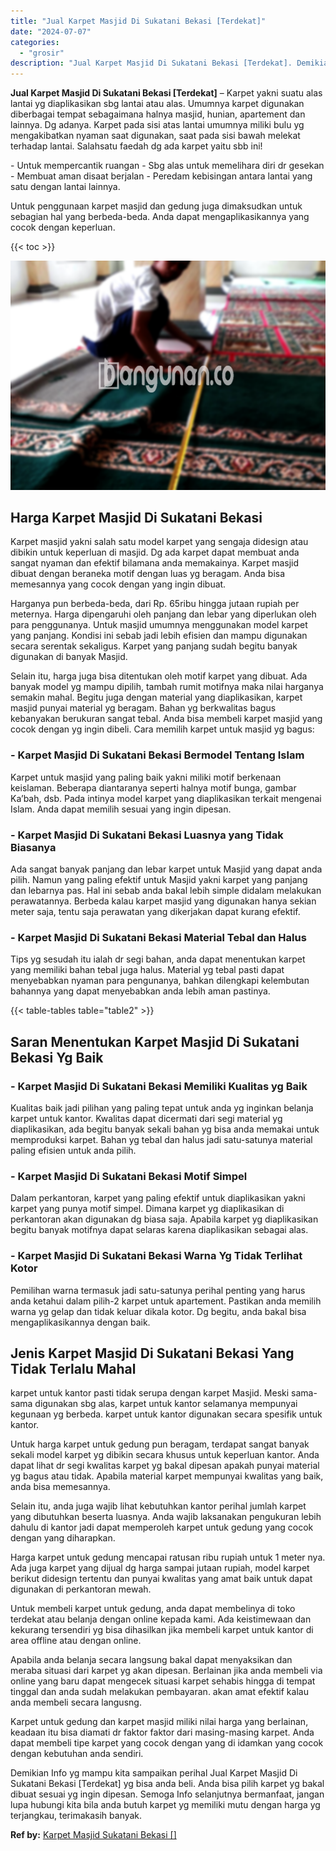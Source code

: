 ```yaml
---
title: "Jual Karpet Masjid Di Sukatani Bekasi [Terdekat]"
date: "2024-07-07"
categories: 
  - "grosir"
description: "Jual Karpet Masjid Di Sukatani Bekasi [Terdekat]. Demikian Info yg mampu kita sampaikan perihal Jual Karpet Masjid Di Sukatani Bekasi [Terdekat] yg bisa an..."
---
```


**Jual Karpet Masjid Di Sukatani Bekasi \[Terdekat\]** – Karpet yakni suatu alas lantai yg diaplikasikan sbg lantai atau alas. Umumnya karpet digunakan diberbagai tempat sebagaimana halnya masjid, hunian, apartement dan lainnya. Dg adanya. Karpet pada sisi atas lantai umumnya miliki bulu yg mengakibatkan nyaman saat digunakan, saat pada sisi bawah melekat terhadap lantai. Salahsatu faedah dg ada karpet yaitu sbb ini!

\- Untuk mempercantik ruangan - Sbg alas untuk memelihara diri dr gesekan - Membuat aman disaat berjalan - Peredam kebisingan antara lantai yang satu dengan lantai lainnya.

Untuk penggunaan karpet masjid dan gedung juga dimaksudkan untuk sebagian hal yang berbeda-beda. Anda dapat mengaplikasikannya yang cocok dengan keperluan.

{{< toc >}}

![Jual Karpet Masjid Di Sukatani Bekasi [Terdekat]](/images/grosir-karpet-murah-37.png)

## Harga Karpet Masjid Di Sukatani Bekasi

Karpet masjid yakni salah satu model karpet yang sengaja didesign atau dibikin untuk keperluan di masjid. Dg ada karpet dapat membuat anda sangat nyaman dan efektif bilamana anda memakainya. Karpet masjid dibuat dengan beraneka motif dengan luas yg beragam. Anda bisa memesannya yang cocok dengan yang ingin dibuat.

Harganya pun berbeda-beda, dari Rp. 65ribu hingga jutaan rupiah per meternya. Harga dipengaruhi oleh panjang dan lebar yang diperlukan oleh para penggunanya. Untuk masjid umumnya menggunakan model karpet yang panjang. Kondisi ini sebab jadi lebih efisien dan mampu digunakan secara serentak sekaligus. Karpet yang panjang sudah begitu banyak digunakan di banyak Masjid.

Selain itu, harga juga bisa ditentukan oleh motif karpet yang dibuat. Ada banyak model yg mampu dipilih, tambah rumit motifnya maka nilai harganya semakin mahal. Begitu juga dengan material yang diaplikasikan, karpet masjid punyai material yg beragam. Bahan yg berkwalitas bagus kebanyakan berukuran sangat tebal. Anda bisa membeli karpet masjid yang cocok dengan yg ingin dibeli. Cara memilih karpet untuk masjid yg bagus:

### \- Karpet Masjid Di Sukatani Bekasi Bermodel Tentang Islam

Karpet untuk masjid yang paling baik yakni miliki motif berkenaan keislaman. Beberapa diantaranya seperti halnya motif bunga, gambar Ka’bah, dsb. Pada intinya model karpet yang diaplikasikan terkait mengenai Islam. Anda dapat memilih sesuai yang ingin dipesan.

### \- Karpet Masjid Di Sukatani Bekasi Luasnya yang Tidak Biasanya

Ada sangat banyak panjang dan lebar karpet untuk Masjid yang dapat anda pilih. Namun yang paling efektif untuk Masjid yakni karpet yang panjang dan lebarnya pas. Hal ini sebab anda bakal lebih simple didalam melakukan perawatannya. Berbeda kalau karpet masjid yang digunakan hanya sekian meter saja, tentu saja perawatan yang dikerjakan dapat kurang efektif.

### \- Karpet Masjid Di Sukatani Bekasi Material Tebal dan Halus

Tips yg sesudah itu ialah dr segi bahan, anda dapat menentukan karpet yang memiliki bahan tebal juga halus. Material yg tebal pasti dapat menyebabkan nyaman para pengunanya, bahkan dilengkapi kelembutan bahannya yang dapat menyebabkan anda lebih aman pastinya.

{{< table-tables table="table2" >}}

## Saran Menentukan Karpet Masjid Di Sukatani Bekasi Yg Baik

### \- Karpet Masjid Di Sukatani Bekasi Memiliki Kualitas yg Baik

Kualitas baik jadi pilihan yang paling tepat untuk anda yg inginkan belanja karpet untuk kantor. Kwalitas dapat dicermati dari segi material yg diaplikasikan, ada begitu banyak sekali bahan yg bisa anda memakai untuk memproduksi karpet. Bahan yg tebal dan halus jadi satu-satunya material paling efisien untuk anda pilih.

### \- Karpet Masjid Di Sukatani Bekasi Motif Simpel

Dalam perkantoran, karpet yang paling efektif untuk diaplikasikan yakni karpet yang punya motif simpel. Dimana karpet yg diaplikasikan di perkantoran akan digunakan dg biasa saja. Apabila karpet yg diaplikasikan begitu banyak motifnya dapat selaras karena diaplikasikan sebagai alas.

### \- Karpet Masjid Di Sukatani Bekasi Warna Yg Tidak Terlihat Kotor

Pemilihan warna termasuk jadi satu-satunya perihal penting yang harus anda ketahui dalam pilih-2 karpet untuk apartement. Pastikan anda memilih warna yg gelap dan tidak keluar dikala kotor. Dg begitu, anda bakal bisa mengaplikasikannya dengan baik.

## Jenis Karpet Masjid Di Sukatani Bekasi Yang Tidak Terlalu Mahal

karpet untuk kantor pasti tidak serupa dengan karpet Masjid. Meski sama-sama digunakan sbg alas, karpet untuk kantor selamanya mempunyai kegunaan yg berbeda. karpet untuk kantor digunakan secara spesifik untuk kantor.

Untuk harga karpet untuk gedung pun beragam, terdapat sangat banyak sekali model karpet yg dibikin secara khusus untuk keperluan kantor. Anda dapat lihat dr segi kwalitas karpet yg bakal dipesan apakah punyai material yg bagus atau tidak. Apabila material karpet mempunyai kwalitas yang baik, anda bisa memesannya.

Selain itu, anda juga wajib lihat kebutuhkan kantor perihal jumlah karpet yang dibutuhkan beserta luasnya. Anda wajib laksanakan pengukuran lebih dahulu di kantor jadi dapat memperoleh karpet untuk gedung yang cocok dengan yang diharapkan.

Harga karpet untuk gedung mencapai ratusan ribu rupiah untuk 1 meter nya. Ada juga karpet yang dijual dg harga sampai jutaan rupiah, model karpet berikut didesign tertentu dan punyai kwalitas yang amat baik untuk dapat digunakan di perkantoran mewah.

Untuk membeli karpet untuk gedung, anda dapat membelinya di toko terdekat atau belanja dengan online kepada kami. Ada keistimewaan dan kekurang tersendiri yg bisa dihasilkan jika membeli karpet untuk kantor di area offline atau dengan online.

Apabila anda belanja secara langsung bakal dapat menyaksikan dan meraba situasi dari karpet yg akan dipesan. Berlainan jika anda membeli via online yang baru dapat mengecek situasi karpet sehabis hingga di tempat tinggal dan anda sudah melakukan pembayaran. akan amat efektif kalau anda membeli secara langusng.

Karpet untuk gedung dan karpet masjid miliki nilai harga yang berlainan, keadaan itu bisa diamati dr faktor faktor dari masing-masing karpet. Anda dapat membeli tipe karpet yang cocok dengan yang di idamkan yang cocok dengan kebutuhan anda sendiri.

Demikian Info yg mampu kita sampaikan perihal Jual Karpet Masjid Di Sukatani Bekasi \[Terdekat\] yg bisa anda beli. Anda bisa pilih karpet yg bakal dibuat sesuai yg ingin dipesan. Semoga Info selanjutnya bermanfaat, jangan lupa hubungi kita bila anda butuh karpet yg memiliki mutu dengan harga yg terjangkau, terimakasih banyak.

**Ref by:**  [Karpet Masjid Sukatani Bekasi []](https://id.wikipedia.org/wiki/Karpet)
